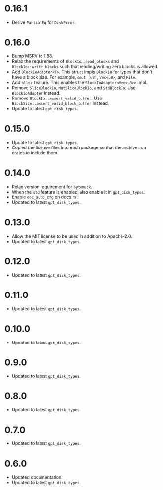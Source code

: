 # 0.16.1

* Derive `PartialEq` for `DiskError`.

# 0.16.0

* Bump MSRV to 1.68.
* Relax the requirements of `BlockIo::read_blocks` and
  `BlockIo::write_blocks` such that reading/writing zero blocks is
  allowed.
* Add `BlockIoAdapter<T>`. This struct impls `BlockIo` for types that
  don't have a block size. For example, `&mut [u8]`, `Vec<u8>`, and
  `File`.
* Add `alloc` feature. This enables the `BlockIoAdapter<Vec<u8>>` impl.
* Remove `SliceBlockIo`, `MutSliceBlockIo`, and `StdBlockIo`. Use
  `BlockIoAdapter` instead.
* Remove `BlockIo::assert_valid_buffer`. Use
  `BlockSize::assert_valid_block_buffer` instead.
* Update to latest `gpt_disk_types`.

# 0.15.0

* Update to latest `gpt_disk_types`.
* Copied the license files into each package so that the archives on
  crates.io include them.

# 0.14.0

* Relax version requirement for `bytemuck`.
* When the `std` feature is enabled, also enable it in `gpt_disk_types`.
* Enable `doc_auto_cfg` on docs.rs.
* Updated to latest `gpt_disk_types`.

# 0.13.0

* Allow the MIT license to be used in addition to Apache-2.0.
* Updated to latest `gpt_disk_types`.

# 0.12.0

* Updated to latest `gpt_disk_types`.

# 0.11.0

* Updated to latest `gpt_disk_types`.

# 0.10.0

* Updated to latest `gpt_disk_types`.

# 0.9.0

* Updated to latest `gpt_disk_types`.

# 0.8.0

* Updated to latest `gpt_disk_types`.

# 0.7.0

* Updated to latest `gpt_disk_types`.

# 0.6.0

* Updated documentation.
* Updated to latest `gpt_disk_types`.
